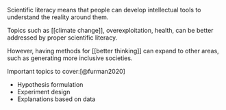 Scientific literacy means that people can develop intellectual tools to understand the reality around them. 

Topics such as [[climate change]], overexploitation, health, can be better addressed by proper scientific literacy. 

However, having methods for [[better thinking]] can expand to other areas, such as generating more inclusive societies. 

Important topics to cover:[@furman2020]

- Hypothesis formulation
- Experiment design
- Explanations based on data
    